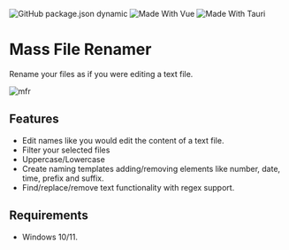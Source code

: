 ![GitHub package.json dynamic](https://img.shields.io/github/package-json/v/segoja/mass-file-renamer)
![Made With Vue](https://img.shields.io/badge/made_with-vue_3-darkcyan)
![Made With Tauri](https://img.shields.io/badge/made_with-tauri-blue?logo=rust)

# Mass File Renamer

Rename your files as if you were editing a text file.

![mfr](https://github.com/segoja/mass-file-renamer/assets/51286289/fe8840ed-5d8c-4dc2-89ed-9b1970b42f44)

## Features

* Edit names like you would edit the content of a text file.
* Filter your selected files
* Uppercase/Lowercase
* Create naming templates adding/removing elements like number, date, time, prefix and suffix.
* Find/replace/remove text functionality with regex support.

## Requirements

* Windows 10/11.
